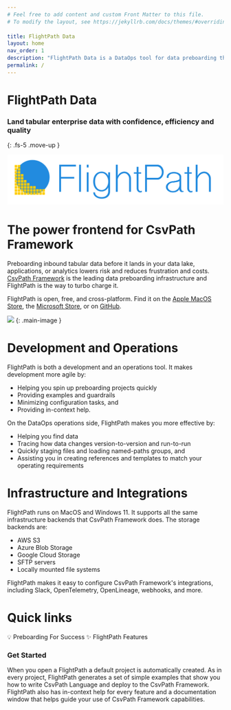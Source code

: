 ```yaml
---
# Feel free to add content and custom Front Matter to this file.
# To modify the layout, see https://jekyllrb.com/docs/themes/#overriding-theme-defaults

title: FlightPath Data
layout: home
nav_order: 1
description: "FlightPath Data is a DataOps tool for data preboarding that helps you bring external tabular datasets into the enterprise with confidence, efficiency, and quality. "
permalink: /
---
```

# FlightPath Data
### Land tabular enterprise data with confidence, efficiency and quality
{: .fs-5 .move-up }

<img src="assets/logos/logo-wordmark_lg.png"/>

# The power frontend for CsvPath Framework

Preboarding inbound tabular data before it lands in your data lake, applications, or analytics lowers risk and reduces frustration and costs. [CsvPath Framework](https://www.csvpath.org) is the leading data preboarding infrastructure and FlightPath is the way to turbo charge it.

FlightPath is open, free, and cross-platform. Find it on the [Apple MacOS Store](https://apps.apple.com/us/app/flightpath-data/id6745823097?mt=12), the [Microsoft Store](https://apps.microsoft.com/detail/9P9PBPKZ4JDF), or on [GitHub](https://github.com/dk107dk/flightpath/tree/main).

![](../../assets/images/whole-app.jpg)
{: .main-image }


# Development and Operations

FlightPath is both a development and an operations tool. It makes development more agile by:

* Helping you spin up preboarding projects quickly
* Providing examples and guardrails
* Minimizing configuration tasks, and
* Providing in-context help.

On the DataOps operations side, FlightPath makes you more effective by:

* Helping you find data
* Tracing how data changes version-to-version and run-to-run
* Quickly staging files and loading named-paths groups, and
* Assisting you in creating references and templates to match your operating requirements

# Infrastructure and Integrations

FlightPath runs on MacOS and Windows 11. It supports all the same infrastructure backends that CsvPath Framework does. The storage backends are:

* AWS S3
* Azure Blob Storage
* Google Cloud Storage
* SFTP servers
* Locally mounted file systems

FlightPath makes it easy to configure CsvPath Framework's integrations, including Slack, OpenTelemetry, OpenLineage, webhooks, and more.

# Quick links
💡 Preboarding For Success
✨ FlightPath Features

### Get Started

When you open a FlightPath a default project is automatically created. As in every project, FlightPath generates a set of simple examples that show you how to write CsvPath Language and deploy to the CsvPath Framework. FlightPath also has in-context help for every feature and a documentation window that helps guide your use of CsvPath Framework capabilities.


